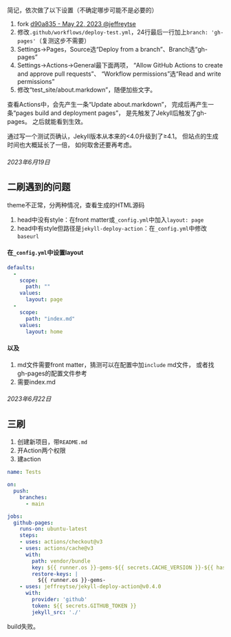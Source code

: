 简记，依次做了以下设置（不确定哪步可能不是必要的）
1. fork [d90a835 - May 22, 2023 @jeffreytse](https://github.com/jeffreytse/jekyll-deploy-action/commit/d90a835c3b0d80402bd8f7a8c7cf694bb75c05dd)
1. 修改`.github/workflows/deploy-test.yml`，24行最后一行加上`branch: 'gh-pages'`（复测这步不需要）
1. Settings→Pages，Source选“Deploy from a branch”、Branch选“gh-pages”
1. Settings→Actions→General最下面两项，
	“Allow GitHub Actions to create and approve pull requests”、
	“Workflow permissions”选“Read and write permissions”
1. 修改“test_site/about.markdown”，随便加些文字。

查看Actions中，会先产生一条“Update about.markdown”，
完成后再产生一条“pages build and deployment pages”，
是先触发了Jekyll后触发了gh-pages。
之后就能看到生效。

通过写一个测试页确认，Jekyll版本从本来的<4.0升级到了≥4.1。
但站点的生成时间也大概延长了一倍，
如何取舍还要再考虑。

###### 2023年6月19日
## 二刷遇到的问题
theme不正常，分两种情况，查看生成的HTML源码
1. head中没有style：在front matter或`_config.yml`中加入`layout: page`
3. head中有style但路径是`jekyll-deploy-action`：在`_config.yml`中修改`baseurl`

#### 在`_config.yml`中设置layout
```yaml
defaults:
  -
    scope:
      path: ""
    values:
      layout: page
  -
    scope:
      path: "index.md"
    values:
      layout: home
```

#### 以及
1. md文件需要front matter，猜测可以在配置中加`include` md文件，
   或者找gh-pages的配置文件参考
3. 需要index.md

###### 2023年6月22日
## 三刷
1. 创建新项目，带`README.md`
2. 开Action两个权限
3. 建action
```yaml
name: Tests

on:
  push:
    branches:
      - main

jobs:
  github-pages:
    runs-on: ubuntu-latest
    steps:
    - uses: actions/checkout@v3
    - uses: actions/cache@v3
      with:
        path: vendor/bundle
        key: ${{ runner.os }}-gems-${{ secrets.CACHE_VERSION }}-${{ hashFiles('**/Gemfile.lock') }}
        restore-keys: |
          ${{ runner.os }}-gems-
    - uses: jeffreytse/jekyll-deploy-action@v0.4.0
      with:
        provider: 'github'
        token: ${{ secrets.GITHUB_TOKEN }}
        jekyll_src: './'
```
build失败。
